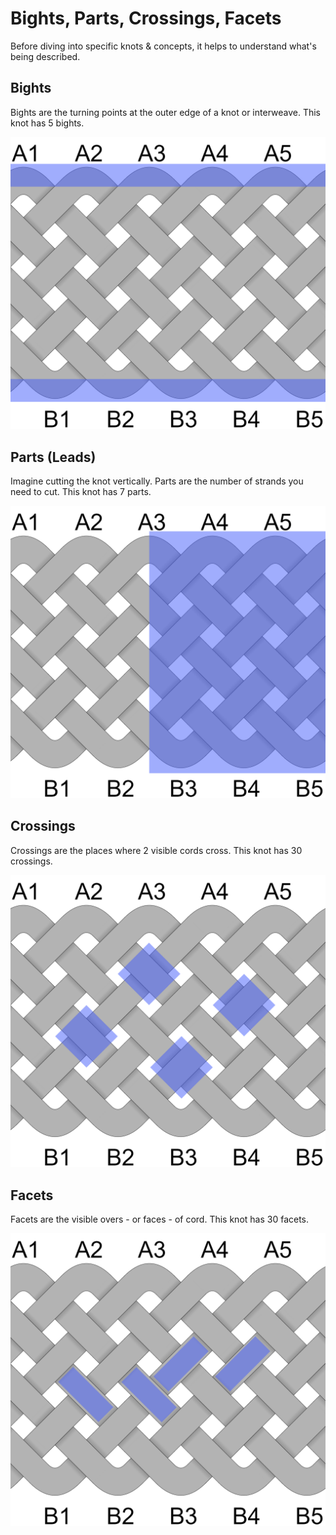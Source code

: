 # Bights, Parts, Crossings, Facets

Before diving into specific knots & concepts, it helps to understand what's being described. 

## Bights

Bights are the turning points at the outer edge of a knot or interweave. This knot has 5 bights.

![](../assets/images/count-bights.png)

## Parts (Leads)

Imagine cutting the knot vertically. Parts are the number of strands you need to cut. This knot has 7 parts. 

![](../assets/images/count-parts.png)

## Crossings

Crossings are the places where 2 visible cords cross. This knot has 30 crossings.

![](../assets/images/count-crossings.png)

## Facets

Facets are the visible overs - or faces -  of cord. This knot has 30 facets. 

![](../assets/images/count-facets.png)


